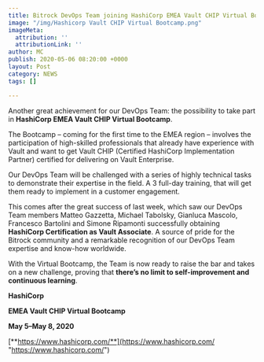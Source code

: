 ```yaml
---
title: Bitrock DevOps Team joining HashiCorp EMEA Vault CHIP Virtual Bootcamp
image: "/img/Hashicorp Vault CHIP Virtual Bootcamp.png"
imageMeta:
  attribution: ''
  attributionLink: ''
author: MC
publish: 2020-05-06 08:20:00 +0000
layout: Post
category: NEWS
tags: []

---
```

Another great achievement for our DevOps Team: the possibility to take part in **HashiCorp EMEA Vault CHIP Virtual Bootcamp**.

The Bootcamp – coming for the first time to the EMEA region – involves the participation of high-skilled professionals that already have experience with Vault and want to get Vault CHIP (Certified HashiCorp Implementation Partner) certified for delivering on Vault Enterprise.

Our DevOps Team will be challenged with a series of highly technical tasks to demonstrate their expertise in the field. A 3 full-day training, that will get them ready to implement in a customer engagement.

This comes after the great success of last week, which saw our DevOps Team members Matteo Gazzetta, Michael Tabolsky, Gianluca Mascolo, Francesco Bartolini and Simone Ripamonti successfully obtaining **HashiCorp Certification as Vault Associate**. A source of pride for the Bitrock community and a remarkable recognition of our DevOps Team expertise and know-how worldwide.

With the Virtual Bootcamp, the Team is now ready to raise the bar and takes on a new challenge, proving that **there’s no limit to self-improvement and continuous learning**.

**HashiCorp**

**EMEA Vault CHIP Virtual Bootcamp**

**May 5–May 8, 2020**

[**https://www.hashicorp.com/**](https://www.hashicorp.com/ "https://www.hashicorp.com/")